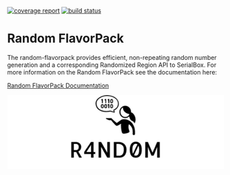 [![coverage report](https://gitlab.com/serial-lab/random-flavorpack/badges/master/coverage.svg?job=python3_5_unit_test)](https://gitlab.com/serial-lab/random-flavorpack/commits/master) [![build status](https://gitlab.com/serial-lab/random-flavorpack/badges/master/build.svg)](https://gitlab.com/serial-lab/random-flavorpack/commits/master)

# Random FlavorPack
The random-flavorpack provides efficient, non-repeating random number generation and a corresponding Randomized Region API to SerialBox.
For more information on the Random FlavorPack see the documentation here:

[Random FlavorPack Documentation](https://serial-lab.gitlab.io/random-flavorpack/)


![random](logo.png)
